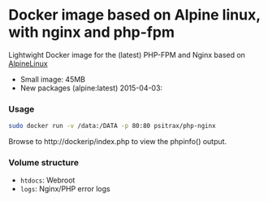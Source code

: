 # Docker image based on Alpine linux, with nginx and php-fpm

Lightwight Docker image for the (latest) PHP-FPM and Nginx based on [AlpineLinux](http://alpinelinux.org)

* Small image: 45MB
* New packages (alpine:latest) 2015-04-03:
  
### Usage
```bash
sudo docker run -v /data:/DATA -p 80:80 psitrax/php-nginx
```

Browse to http://dockerip/index.php to view the phpinfo() output.

### Volume structure

* `htdocs`: Webroot
* `logs`: Nginx/PHP error logs
